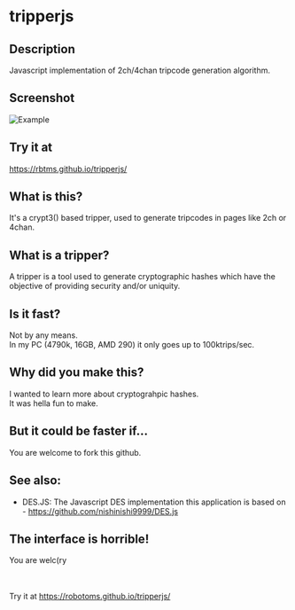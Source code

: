 # tripperjs

## Description
Javascript implementation of 2ch/4chan tripcode generation algorithm.<br>

## Screenshot
![Example](https://i.imgur.com/hn4Fjor.png)

## Try it at
https://rbtms.github.io/tripperjs/

## What is this?
It's a crypt3() based tripper, used to generate tripcodes in pages like 2ch or 4chan.

## What is a tripper?
A tripper is a tool used to generate cryptographic hashes which have the objective of providing security and/or uniquity.

## Is it fast?
Not by any means.<br>
In my PC (4790k, 16GB, AMD 290) it only goes up to 100ktrips/sec.

## Why did you make this?
I wanted to learn more about cryptograhpic hashes.<br>
It was hella fun to make.

## But it could be faster if...
You are welcome to fork this github.

## See also:
- DES.JS: The Javascript DES implementation this application is based on - https://github.com/nishinishi9999/DES.js

## The interface is horrible!
You are welc(ry
<br><br><br>

Try it at https://robotoms.github.io/tripperjs/
